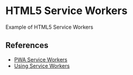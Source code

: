 # HTML5 Service Workers
Example of HTML5 Service Workers

## References
- [PWA Service Workers](https://web.dev/learn/pwa/service-workers)
- [Using Service Workers](https://developer.mozilla.org/en-US/docs/Web/API/Service_Worker_API/Using_Service_Workers)
